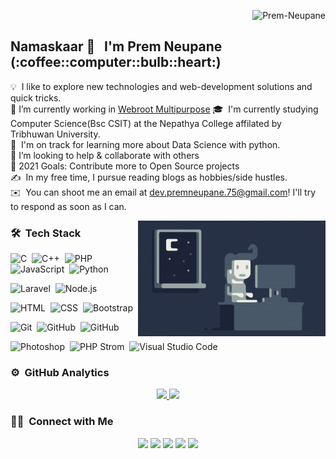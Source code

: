 <p align="right"> <img src="https://komarev.com/ghpvc/?username=Prem-Neupane&label=Views&color=blue&style=plastic" alt="Prem-Neupane" /> </p>
<h2> Namaskaar 🙏&nbsp;&nbsp; I'm Prem Neupane (:coffee::computer::bulb::heart:)</h2>

💡 &nbsp;I like to explore new technologies and web-development solutions and quick tricks.\
🔭 I’m currently working in [Webroot Multipurpose](http://webrootnepal.com/)
🎓 &nbsp;I'm currently studying Computer Science(Bsc CSIT) at the Nepathya College affilated by Tribhuwan University.\
🌱 &nbsp;I'm on track for learning more about Data Science with python.\
👯 I’m looking to help & collaborate with others\
🥅 2021 Goals: Contribute more to Open Source projects\
✍️ &nbsp;In my free time, I pursue reading blogs as hobbies/side hustles.\
✉️ &nbsp;You can shoot me an email at dev.premneupane.75@gmail.com! I'll try to respond as soon as I can.
<!-- 📄 &nbsp;Please have a look at my [Résumé](https://www.premneupane.com.np/resume.html) for more details about me. I'm open to feedback and suggestions! -->

<img alt="Night Coding" src="https://raw.githubusercontent.com/AVS1508/AVS1508/master/assets/Night-Coding.gif" align="right"/>

### 🛠 &nbsp;Tech Stack
![C](https://img.shields.io/badge/-C-05122A?style=flat&logo=C&logoColor=A8B9CC)&nbsp;
![C++](https://img.shields.io/badge/-C++-05122A?style=flat&logo=C%2B%2B&logoColor=00599C)&nbsp;
![PHP](https://img.shields.io/badge/-PHP-05122A?style=flat&logo=C%2B%2B&logoColor=00599C)&nbsp;
![JavaScript](https://img.shields.io/badge/-JavaScript-05122A?style=flat&logo=javascript)&nbsp;
![Python](https://img.shields.io/badge/-Python-05122A?style=flat&logo=python)&nbsp;
 
![Laravel](https://img.shields.io/badge/-Laravel-05122A?style=flat&logo=Laravel)&nbsp;
![Node.js](https://img.shields.io/badge/-Node.js-05122A?style=flat&logo=node.js)&nbsp;

![HTML](https://img.shields.io/badge/-HTML-05122A?style=flat&logo=HTML5)&nbsp;
![CSS](https://img.shields.io/badge/-CSS-05122A?style=flat&logo=CSS3&logoColor=1572B6)&nbsp;
![Bootstrap](https://img.shields.io/badge/-Bootstrap-05122A?style=flat&logo=bootstrap&logoColor=563D7C)&nbsp;

![Git](https://img.shields.io/badge/-Git-05122A?style=flat&logo=git)&nbsp;
![GitHub](https://img.shields.io/badge/-GitHub-05122A?style=flat&logo=github)&nbsp;
![GitHub](https://img.shields.io/badge/-BitBucket-05122A?style=flat&logo=bitbucket)&nbsp;

![Photoshop](https://img.shields.io/badge/-Photoshop-05122A?style=flat&logo=adobe-photoshop)&nbsp;
![PHP Strom](https://img.shields.io/badge/-PHPStrom-05122A?style=flat&logo=PhpStorm)&nbsp;
![Visual Studio Code](https://img.shields.io/badge/-Visual%20Studio%20Code-05122A?style=flat&logo=visual-studio-code&logoColor=007ACC)&nbsp;


### ⚙️ &nbsp;GitHub Analytics

<p align="center">
<a href="https://github.com/Prem-Neupane">
  <img height="180em" src="https://github-readme-stats-eight-theta.vercel.app/api?username=Prem-Neupane&show_icons=true&theme=algolia&include_all_commits=true&count_private=true"/>
  <img height="180em" src="https://github-readme-stats-eight-theta.vercel.app/api/top-langs/?username=Prem-Neupane&layout=compact&langs_count=8&theme=algolia"/>
</a>
</p>

### 🤝🏻 &nbsp;Connect with Me

<p align="center">
<a href="https://www.premneupane.com.np"><img src="https://img.shields.io/badge/-premneupane.com.np-3423A6?style=flat&logo=Google-Chrome&logoColor=white"/></a>
<a href="https://www.linkedin.com/in/prem-n-661301169/"><img src="https://img.shields.io/badge/-Prem%20Neupane-0077B5?style=flat&logo=Linkedin&logoColor=white"/></a>
<a href="mailto:dev.prem.75@gmail.com"><img src="https://img.shields.io/badge/-dev.premneupane75@gmail.com-D14836?style=flat&logo=Gmail&logoColor=white"/></a>
<a href="https://www.instagram.com/dev_prem75/"><img src="https://img.shields.io/badge/-@dev_prem75-E4405F?style=flat&logo=Instagram&logoColor=white"/></a>
<a href="https://www.facebook.com/premneupane.dev/"><img src="https://img.shields.io/badge/-@premneupane-1877F2?style=flat&logo=Facebook&logoColor=white"/></a>
</p>
